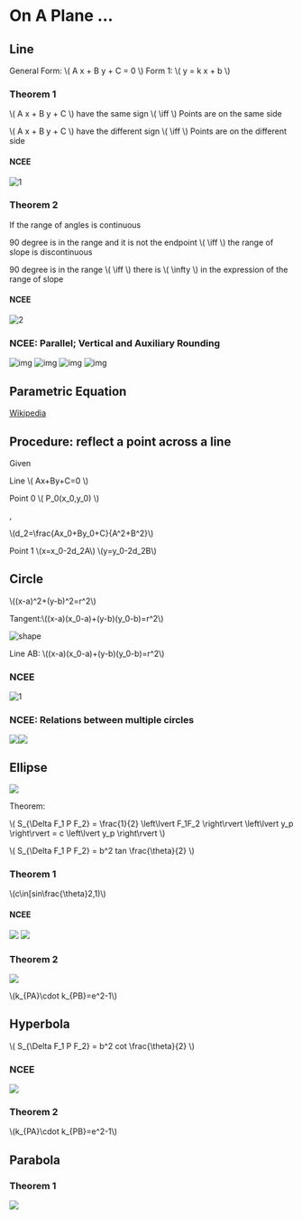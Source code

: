 # On A Plane ...

## Line

General Form: \\( A x + B y + C = 0 \\)
Form 1: \\( y = k x + b \\)

### Theorem 1

\\( A x + B y + C \\) have the same sign \\( \iff \\) Points are on the same side

\\( A x + B y + C \\) have the different sign \\( \iff \\) Points are on the different side

#### NCEE

![1](Plane/NCEE-1.png)

### Theorem 2

If the range of angles is continuous

90 degree is in the range and it is not the endpoint \\( \iff \\) the range of slope is discontinuous

90 degree is in the range \\( \iff \\) there is \\( \infty \\) in the expression of the range of slope

#### NCEE

![2](Plane/NCEE2.png)

### NCEE: Parallel; Vertical and Auxiliary Rounding

![img](Plane/NCEE_Line_Parallel_Vertical_Auxiliary_Rounding/1.png)
![img](Plane/NCEE_Line_Parallel_Vertical_Auxiliary_Rounding/2.png)
![img](Plane/NCEE_Line_Parallel_Vertical_Auxiliary_Rounding/3.png)
![img](Plane/NCEE_Line_Parallel_Vertical_Auxiliary_Rounding/4.png)

## Parametric Equation

[Wikipedia](https://web.archive.org/web/20210116104333/https://en.wikipedia.org/wiki/Parametric_equation)

## Procedure: reflect a point across a line

Given

Line \\( Ax+By+C=0 \\)

Point 0 \\( P_0(x_0,y_0) \\)

,

\\(d_2=\frac{Ax_0+By_0+C}{A^2+B^2}\\)

Point 1 \\(x=x_0-2d_2A\\) \\(y=y_0-2d_2B\\)

## Circle

\\((x-a)^2+(y-b)^2=r^2\\)

Tangent:\\((x-a)(x_0-a)+(y-b)(y_0-b)=r^2\\)

![shape](Plane/Shape-1.png)

Line AB: \\((x-a)(x_0-a)+(y-b)(y_0-b)=r^2\\)

### NCEE

![1](Plane/NCEE3.png)

### NCEE: Relations between multiple circles

![](Plane/NCEE4-1.png)![](Plane/NCEE4-2.png)

## Ellipse

![](Plane/Shape-2.png)

Theorem:

\\( S_{\Delta F_1 P F_2} = \frac{1}{2} \left\lvert F_1F_2 \right\rvert \left\lvert y_p \right\rvert = c \left\lvert y_p \right\rvert \\)

\\( S_{\Delta F_1 P F_2} = b^2 tan \frac{\theta}{2} \\)

### Theorem 1

\\(c\in\[sin\frac{\theta}2,1\)\\)

#### NCEE

![](Plane/NCEE-5/1.png)
![](Plane/NCEE-5/3.png)

### Theorem 2

![](Plane/Shape-3.png)

\\(k_{PA}\cdot k_{PB}=e^2-1\\)

## Hyperbola

\\( S_{\Delta F_1 P F_2} = b^2 cot \frac{\theta}{2} \\)

### NCEE

![](Plane/NCEE-5/2.png)

### Theorem 2

\\(k_{PA}\cdot k_{PB}=e^2-1\\)

## Parabola

### Theorem 1

![](Plane/Theorem1.png)